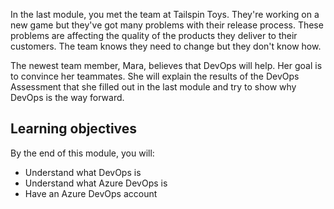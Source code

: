 In the last module, you met the team at Tailspin Toys. They're working on a new game but they've got many problems with their release process. These problems are affecting the quality of the products they deliver to their customers. The team knows they need to change but they don't know how.

The newest team member, Mara, believes that DevOps will help. Her goal is to convince her teammates. She will explain the results of the DevOps Assessment that she filled out in the last module and try to show why DevOps is the way forward.

## Learning objectives

By the end of this module, you will:

- Understand what DevOps is
- Understand what Azure DevOps is
- Have an Azure DevOps account